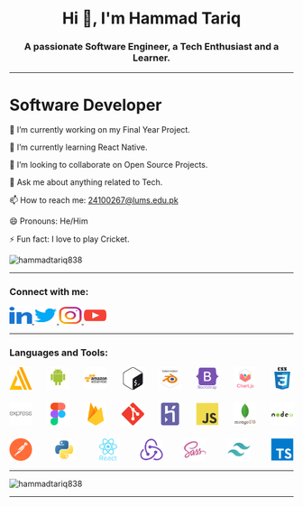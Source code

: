 <div>
    <h1 align="center">Hi 👋, I'm Hammad Tariq</h1>
    <h3 align="center">A passionate Software Engineer, a Tech Enthusiast and a Learner.</h3>
</div>
<hr>
<div>
    <h1> Software Developer </h1>
    <div margin="auto" width="fit-content">
        <p>🔭 I’m currently working on my Final Year Project.</p>
        <p>🌱 I’m currently learning React Native.</p>
        <p>👯 I’m looking to collaborate on Open Source Projects.</p>
        <p>💬 Ask me about anything related to Tech.</p>
        <p>📫 How to reach me:
            <a href="mailto:24100267@lums.edu.pk">
                24100267@lums.edu.pk
            </a>
        </p>
        <p>😄 Pronouns: He/Him</p>
        <p>⚡ Fun fact: I love to play Cricket.</p>
    </div
</div>
<div>
<img src="https://github-readme-streak-stats.herokuapp.com/?user=hammadtariq838&"
    alt="hammadtariq838" />
</div>
<hr>
<div>
    <h3>Connect with me:</h3>
    <a href="#" target="_blank">
        <img src="assets/linkedin.svg" alt="linkedin" height="30" width="40" />
    </a>
    <a href="#" target="_blank">
        <img src="assets/twitter.svg" alt="twitter" height="30" width="40" />
    </a>
    <a href="#" target="_blank">
        <img src="assets/instagram.svg" alt="instagram" height="30" width="40" />
    </a>
    <a href="#" target="_blank">
        <img src="assets/youtube.svg" alt="youtube" height="30" width="40" />
    </a>
</div>
<hr>
<h3>Languages and Tools:</h3>
<div style="display: flex; flex-wrap: wrap; justify-content: space-between; align-items: center; width: 100%; gap: 20px">
    <a href="#" target="_blank">
        <img src="assets/amplify.svg" alt="amplify" height="40" width="40" />
    </a>
    <a href="#" target="_blank">
        <img src="assets/android.svg" alt="android" height="40" width="40" />
    </a>
    <a href="#" target="_blank">
        <img src="assets/aws.svg" alt="aws" height="40" width="40" />
    </a>
    <a href="#" target="_blank">
        <img src="assets/bash.svg" alt="bash" height="40" width="40" />
    </a>
    <a href="#" target="_blank">
        <img src="assets/blender.svg" alt="blender" height="40" width="40" />
    </a>
    <a href="#" target="_blank">
        <img src="assets/bootstrap.svg" alt="bootstrap" height="40" width="40" />
    </a>
    <a href="#" target="_blank">
        <img src="assets/chartjs.svg" alt="chartjs" height="40" width="40" />
    </a>
    <a href="#" target="_blank">
        <img src="assets/css3.svg" alt="css3" height="40" width="40" />
    </a>
    <a href="#" target="_blank">
        <img src="assets/express.svg" alt="express" height="40" width="40" />
    </a>
    <a href="#" target="_blank">
        <img src="assets/figma.svg" alt="figma" height="40" width="40" />
    </a>
    <a href="#" target="_blank">
        <img src="assets/firebase.svg" alt="firebase" height="40" width="40" />
    </a>
    <a href="#" target="_blank">
        <img src="assets/git.svg" alt="git" height="40" width="40" />
    </a>
    <a href="#" target="_blank">
        <img src="assets/heroku.svg" alt="heroku" height="40" width="40" />
    </a>
    <a href="#" target="_blank">
        <img src="assets/javascript.svg" alt="javascript" height="40" width="40" />
    </a>
    <a href="#" target="_blank">
        <img src="assets/mongodb.svg" alt="mongodb" height="40" width="40" />
    </a>
    <a href="#" target="_blank">
        <img src="assets/node.svg" alt="node" height="40" width="40" />
    </a>
    <a href="#" target="_blank">
        <img src="assets/postman.svg" alt="postman" height="40" width="40" />
    </a>
    <a href="#" target="_blank">
        <img src="assets/python.svg" alt="python" height="40" width="40" />
    </a>
    <a href="#" target="_blank">
        <img src="assets/react.svg" alt="react" height="40" width="40" />
    </a>
    <a href="#" target="_blank">
        <img src="assets/redux.svg" alt="redux" height="40" width="40" />
    </a>
    <a href="#" target="_blank">
        <img src="assets/sass.svg" alt="sass" height="40" width="40" />
    </a>
    <a href="#" target="_blank">
        <img src="assets/tailwindcss.svg" alt="tailwindcss" height="40" width="40" />
    </a>
    <a href="#" target="_blank">
        <img src="assets/typescript.svg" alt="typescript" height="40" width="40" />
    </a>
</div>
<hr>
<div>
    <img
        src="https://github-readme-stats.vercel.app/api/top-langs?username=hammadtariq838&show_icons=true&locale=en&layout=compact"
        alt="hammadtariq838" />
</div>
<hr>
